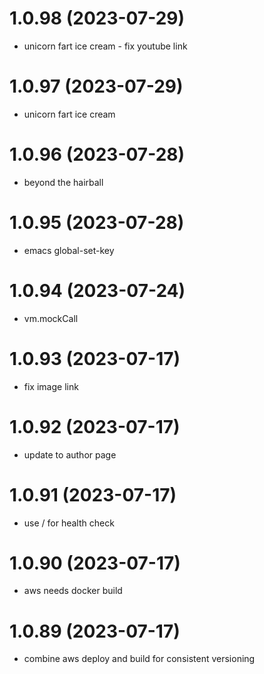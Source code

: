 # 1.0.98 (2023-07-29)

* unicorn fart ice cream - fix youtube link

# 1.0.97 (2023-07-29)

* unicorn fart ice cream

# 1.0.96 (2023-07-28)

* beyond the hairball

# 1.0.95 (2023-07-28)

* emacs global-set-key

# 1.0.94 (2023-07-24)

* vm.mockCall

# 1.0.93 (2023-07-17)

* fix image link

# 1.0.92 (2023-07-17)

* update to author page

# 1.0.91 (2023-07-17)

* use / for health check

# 1.0.90 (2023-07-17) 

* aws needs docker build

# 1.0.89 (2023-07-17) 

* combine aws deploy and build for consistent versioning

